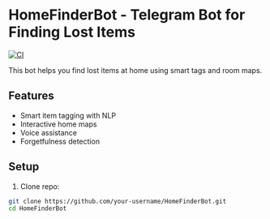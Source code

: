 # HomeFinderBot - Telegram Bot for Finding Lost Items

[![CI](https://github.com/your-username/HomeFinderBot/actions/workflows/ci.yml/badge.svg)](https://github.com/your-username/HomeFinderBot/actions)

This bot helps you find lost items at home using smart tags and room maps.

## Features
- Smart item tagging with NLP
- Interactive home maps
- Voice assistance
- Forgetfulness detection

## Setup
1. Clone repo:
```bash
git clone https://github.com/your-username/HomeFinderBot.git
cd HomeFinderBot
